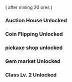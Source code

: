 ( after mining 20 ores )
### Auction House Unlocked 
### Coin Flipping Unlocked
### pickaxe shop unlocked
### Gem market Unlocked 
### Class Lv. 2 Unlocked
